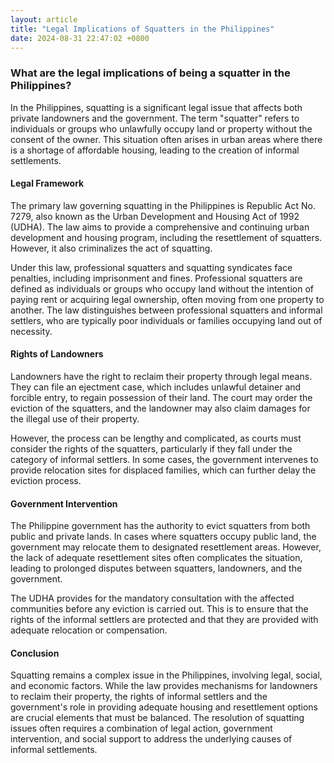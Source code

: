 ```yaml
---
layout: article
title: "Legal Implications of Squatters in the Philippines"
date: 2024-08-31 22:47:02 +0800
---
```



### What are the legal implications of being a squatter in the Philippines?

In the Philippines, squatting is a significant legal issue that affects both private landowners and the government. The term "squatter" refers to individuals or groups who unlawfully occupy land or property without the consent of the owner. This situation often arises in urban areas where there is a shortage of affordable housing, leading to the creation of informal settlements.

#### Legal Framework

The primary law governing squatting in the Philippines is Republic Act No. 7279, also known as the Urban Development and Housing Act of 1992 (UDHA). The law aims to provide a comprehensive and continuing urban development and housing program, including the resettlement of squatters. However, it also criminalizes the act of squatting.

Under this law, professional squatters and squatting syndicates face penalties, including imprisonment and fines. Professional squatters are defined as individuals or groups who occupy land without the intention of paying rent or acquiring legal ownership, often moving from one property to another. The law distinguishes between professional squatters and informal settlers, who are typically poor individuals or families occupying land out of necessity.

#### Rights of Landowners

Landowners have the right to reclaim their property through legal means. They can file an ejectment case, which includes unlawful detainer and forcible entry, to regain possession of their land. The court may order the eviction of the squatters, and the landowner may also claim damages for the illegal use of their property.

However, the process can be lengthy and complicated, as courts must consider the rights of the squatters, particularly if they fall under the category of informal settlers. In some cases, the government intervenes to provide relocation sites for displaced families, which can further delay the eviction process.

#### Government Intervention

The Philippine government has the authority to evict squatters from both public and private lands. In cases where squatters occupy public land, the government may relocate them to designated resettlement areas. However, the lack of adequate resettlement sites often complicates the situation, leading to prolonged disputes between squatters, landowners, and the government.

The UDHA provides for the mandatory consultation with the affected communities before any eviction is carried out. This is to ensure that the rights of the informal settlers are protected and that they are provided with adequate relocation or compensation.

#### Conclusion

Squatting remains a complex issue in the Philippines, involving legal, social, and economic factors. While the law provides mechanisms for landowners to reclaim their property, the rights of informal settlers and the government's role in providing adequate housing and resettlement options are crucial elements that must be balanced. The resolution of squatting issues often requires a combination of legal action, government intervention, and social support to address the underlying causes of informal settlements.
